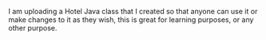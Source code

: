 I am uploading a Hotel Java class that I created so that anyone can use it or make changes to it as they wish, this is great for learning purposes, or any other purpose.
